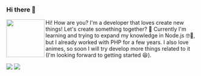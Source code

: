 ### Hi there 👋
<p>
<img align='left' width="100px" src="https://raw.githubusercontent.com/DiegoVictor/DiegoVictor/main/github.png" />
</p>
<p>
Hi! How are you? I'm a developer that loves create new things! Let's create something together? 🔨 Currently I'm learning and trying to expand my knowledge in Node.js 🤓📖, but I already worked with PHP for a few years. I also love animes, so soon I will try develop more things related to it (I'm looking forward to getting started 😆).

<a href="https://www.linkedin.com/in/diego-victor-gonzaga" target="_blank"><img src="https://img.shields.io/badge/LinkedIn-0077B5?style=for-the-badge&logo=linkedin&logoColor=white" /></a>
<a href="https://instagram.com/dvgonzaga" target="_blank"><img src="https://img.shields.io/badge/Instagram-E4405F?style=for-the-badge&logo=instagram&logoColor=white" /></a>
</p>
